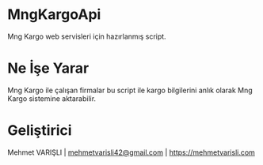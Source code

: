 # MngKargoApi
Mng Kargo web servisleri için hazırlanmış script.

# Ne İşe Yarar
Mng Kargo ile çalışan firmalar bu script ile kargo bilgilerini anlık olarak Mng Kargo sistemine aktarabilir.

# Geliştirici
Mehmet VARIŞLI | mehmetvarisli42@gmail.com | https://mehmetvarisli.com
